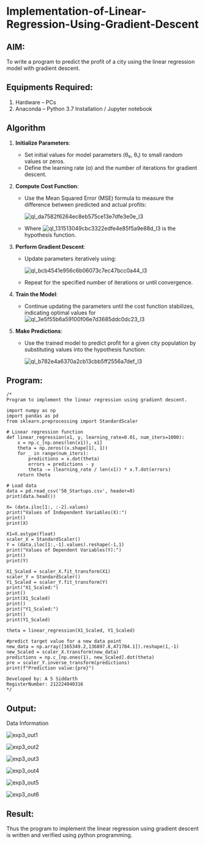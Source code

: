 # Implementation-of-Linear-Regression-Using-Gradient-Descent

## AIM:
To write a program to predict the profit of a city using the linear regression model with gradient descent.

## Equipments Required:
1. Hardware – PCs
2. Anaconda – Python 3.7 Installation / Jupyter notebook

## Algorithm

1. **Initialize Parameters**:  
   - Set initial values for model parameters (θ₀, θ₁) to small random values or zeros.  
   - Define the learning rate (α) and the number of iterations for gradient descent.  

2. **Compute Cost Function**:  
   - Use the Mean Squared Error (MSE) formula to measure the difference between predicted and actual profits:
      
      ![ql_da7582f6264ec8eb575ce13e7dfe3e0e_l3](https://github.com/user-attachments/assets/16325057-ac01-4939-a280-8a8959b93e87)

   - Where    ![ql_131513049cbc3322edfe4e85f5a9e88d_l3](https://github.com/user-attachments/assets/6bac6eb5-920b-4228-8232-ca17e0bf56fd)
                           is the hypothesis function.  

3. **Perform Gradient Descent**:  
   - Update parameters iteratively using:
     
      ![ql_bcb4541e956c6b06073c7ec47bcc0a44_l3](https://github.com/user-attachments/assets/a8a84258-bfa8-4671-924f-d727cfcb38b1)

   - Repeat for the specified number of iterations or until convergence.  

4. **Train the Model**:  
   - Continue updating the parameters until the cost function stabilizes, indicating optimal values for  ![ql_3e5f55b6a59100f06e7d3685ddc0dc23_l3](https://github.com/user-attachments/assets/497b48e3-c8d8-40fb-93ed-58e5a3e4442f)


5. **Make Predictions**:  
   - Use the trained model to predict profit for a given city population by substituting values into the hypothesis function:
     
       ![ql_b782e4a6370a2cb13cbb5ff2556a7def_l3](https://github.com/user-attachments/assets/0051f671-bb0c-4ab4-82ff-5dc483db47c7)

## Program:
```
/*
Program to implement the linear regression using gradient descent.

import numpy as np
import pandas as pd
from sklearn.preprocessing import StandardScaler

# Linear regression function
def linear_regression(x1, y, learning_rate=0.01, num_iters=1000):
    x = np.c_[np.ones(len(x1)), x1]  
    theta = np.zeros((x.shape[1], 1)) 
    for _ in range(num_iters):
        predictions = x.dot(theta)
        errors = predictions - y
        theta -= (learning_rate / len(x1)) * x.T.dot(errors)
    return theta

# Load data
data = pd.read_csv('50_Startups.csv', header=0)  
print(data.head())

X= (data.iloc[1:, :-2].values)
print("Values of Independent Variables(X):")
print()
print(X)

X1=X.astype(float)
scaler_X = StandardScaler()
Y = (data.iloc[1:,-1].values).reshape(-1,1)
print("Values of Dependent Variables(Y):")
print()
print(Y)

X1_Scaled = scaler_X.fit_transform(X1)
scaler_Y = StandardScaler()
Y1_Scaled = scaler_Y.fit_transform(Y)
print("X1_Scaled:")
print()
print(X1_Scaled)
print()
print("Y1_Scaled:")
print()
print(Y1_Scaled)

theta = linear_regression(X1_Scaled, Y1_Scaled)

#predict target value for a new data point
new_data = np.array([165349.2,136897.8,471784.1]).reshape(1,-1)
new_Scaled = scaler_X.transform(new_data)
predictions = np.c_[np.ones(1), new_Scaled].dot(theta)
pre = scaler_Y.inverse_transform(predictions)
print(f"Prediction value:{pre}")

Developed by: A S Siddarth
RegisterNumber: 212224040316 
*/
```

## Output:

Data Information

![exp3_out1](https://github.com/user-attachments/assets/048fbbbf-bb15-4933-8b14-8c3692389b53)

![exp3_out2](https://github.com/user-attachments/assets/04d81fdd-985f-4ef9-8414-86f0062713c8)

![exp3_out3](https://github.com/user-attachments/assets/a3368cc4-1fd2-4bb6-93a2-1225192e4012)

![exp3_out4](https://github.com/user-attachments/assets/9ff69a49-917a-4bd1-8bf4-582d69929620)

![exp3_out5](https://github.com/user-attachments/assets/1a9db2bc-db5e-490b-aa7e-ff3ae4abd5fc)

![exp3_out6](https://github.com/user-attachments/assets/a5facab9-5b90-4acd-88ee-2330b339e473)


## Result:
Thus the program to implement the linear regression using gradient descent is written and verified using python programming.
